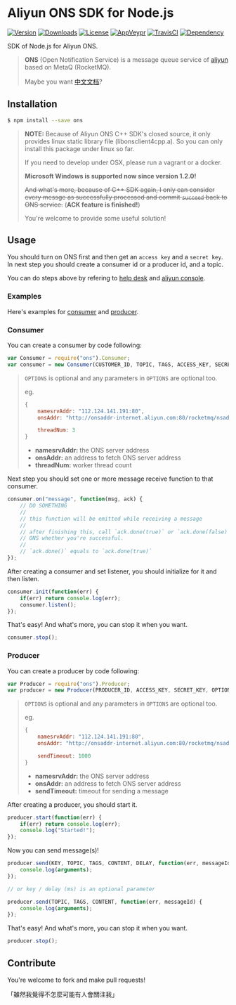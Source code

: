 # Aliyun ONS SDK for Node.js

[![Version](http://img.shields.io/npm/v/ons.svg)](https://www.npmjs.com/package/ons)
[![Downloads](http://img.shields.io/npm/dm/ons.svg)](https://www.npmjs.com/package/ons)
[![License](https://img.shields.io/npm/l/ons.svg?style=flat)](https://opensource.org/licenses/MIT)
[![AppVeypr](https://ci.appveyor.com/api/projects/status/9qdfjl7ig6s9d72s/branch/master?svg=true)](https://ci.appveyor.com/project/XadillaX/aliyun-ons)
[![TravisCI](https://travis-ci.org/XadillaX/aliyun-ons.svg)](https://travis-ci.org/XadillaX/aliyun-ons)
[![Dependency](https://david-dm.org/XadillaX/aliyun-ons.svg)](https://david-dm.org/XadillaX/aliyun-ons)

SDK of Node.js for Aliyun ONS.

> **ONS** (Open Notification Service) is a message queue service of [aliyun](http://www.aliyun.com/product/ons/) based on MetaQ (RocketMQ).
>
> Maybe you want [中文文档](README-zh_cn.md)?

## Installation

```sh
$ npm install --save ons
```

> **NOTE:** Because of Aliyun ONS C++ SDK's closed source, it only provides linux static library file (libonsclient4cpp.a). So you can only install this package under linux so far.
>
> If you need to develop under OSX, please run a vagrant or a docker.
>
> **Microsoft Windows is supported now since version 1.2.0!**
>
> ~~And what's more, because of C++ SDK again, I only can consider every messge as successfully processed and commit `succeed` back to ONS service.~~ (**ACK feature is finished!**)
>
> You're welcome to provide some useful solution!

## Usage

You should turn on ONS first and then get an `access key` and a `secret key`. In next step you should create a consumer id or a producer id, and a topic.

You can do steps above by refering to [help desk](https://help.aliyun.com/product/8315024_ons.html) and [aliyun console](http://ons.console.aliyun.com/).

### Examples

Here's examples for [consumer](example/consumer.js) and [producer](example/producer.js).

### Consumer

You can create a consumer by code following:

```javascript
var Consumer = require("ons").Consumer;
var consumer = new Consumer(CUSTOMER_ID, TOPIC, TAGS, ACCESS_KEY, SECRET_KEY, OPTIONS);
```

> `OPTIONS` is optional and any parameters in `OPTIONS` are optional too.
>
> eg.
>
> ```javascript
> {
>     namesrvAddr: "112.124.141.191:80",
>     onsAddr: "http://onsaddr-internet.aliyun.com:80/rocketmq/nsaddr4client-internet",
>
>     threadNum: 3
> }
> ```
>
> + **namesrvAddr:** the ONS server address
> + **onsAddr:** an address to fetch ONS server address
> + **threadNum:** worker thread count

Next step you should set one or more message receive function to that consumer.

```javascript
consumer.on("message", function(msg, ack) {
    // DO SOMETHING
    // 
    // this function will be emitted while receiving a message
    //
    // after finishing this, call `ack.done(true)` or `ack.done(false)` to tell
    // ONS whether you're successful.
    //
    // `ack.done()` equals to `ack.done(true)`
});
```

After creating a consumer and set listener, you should initialize for it and then listen.

```javascript
consumer.init(function(err) {
    if(err) return console.log(err);
    consumer.listen();
});
```

That's easy! And what's more, you can stop it when you want.

```javascript
consumer.stop();
```

### Producer

You can create a producer by code following:

```javascript
var Producer = require("ons").Producer;
var producer = new Producer(PRODUCER_ID, ACCESS_KEY, SECRET_KEY, OPTIONS);
```

> `OPTIONS` is optional and any parameters in `OPTIONS` are optional too.
>
> eg.
>
> ```javascript
> {
>     namesrvAddr: "112.124.141.191:80",
>     onsAddr: "http://onsaddr-internet.aliyun.com:80/rocketmq/nsaddr4client-internet",
>
>     sendTimeout: 1000
> }
> ```
>
> + **namesrvAddr:** the ONS server address
> + **onsAddr:** an address to fetch ONS server address
> + **sendTimeout:** timeout for sending a message

After creating a producer, you should start it.

```javascript
producer.start(function(err) {
    if(err) return console.log(err);
    console.log("Started!");
});
```

Now you can send message(s)!

```javascript
producer.send(KEY, TOPIC, TAGS, CONTENT, DELAY, function(err, messageId) {
    console.log(arguments);
});

// or key / delay (ms) is an optional parameter

producer.send(TOPIC, TAGS, CONTENT, function(err, messageId) {
    console.log(arguments);
});
```

That's easy! And what's more, you can stop it when you want.

```javascript
producer.stop();
```

## Contribute

You're welcome to fork and make pull requests!

「雖然我覺得不怎麼可能有人會關注我」

